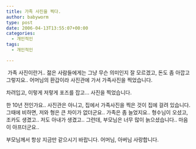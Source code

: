 ```yaml
---
title: 가족 사진을 찍다.
author: babyworm
type: post
date: 2006-04-13T13:55:07+00:00
categories:
  - 개인적인
tags:
  - 개인적인

---
```

&nbsp;가족 사진이란거..
젊은 사람들에게는 그냥 무슨 의미인지 잘 모르겠고, 돈도 좀 아깝고 그렇지요..
어머님의 환갑이라 사진관에 가서 가족사진을 찍었습니다.

차려입고, 이렇게 저렇게 포즈를 잡고&#8230;
사진을 찍었습니다.

한 10년 전인가요.. 사진관은 아니고, 집에서 가족사진을 찍은 것이 집에 걸려 있습니다.
그때에 비하면, 저와 형은 큰 차이가 없더군요.. 가족은 좀 늘었지요.. 형수님이 오셨고, 조카도 생겼고.. 저도 아내가 생겼고..
그런데, 부모님은 너무 많이 늙으셨습니다..
마음이 아프더군요..

부모님께서 항상 지금만 같으시기 바랍니다. 어머님, 아버님 사랑합니다.
